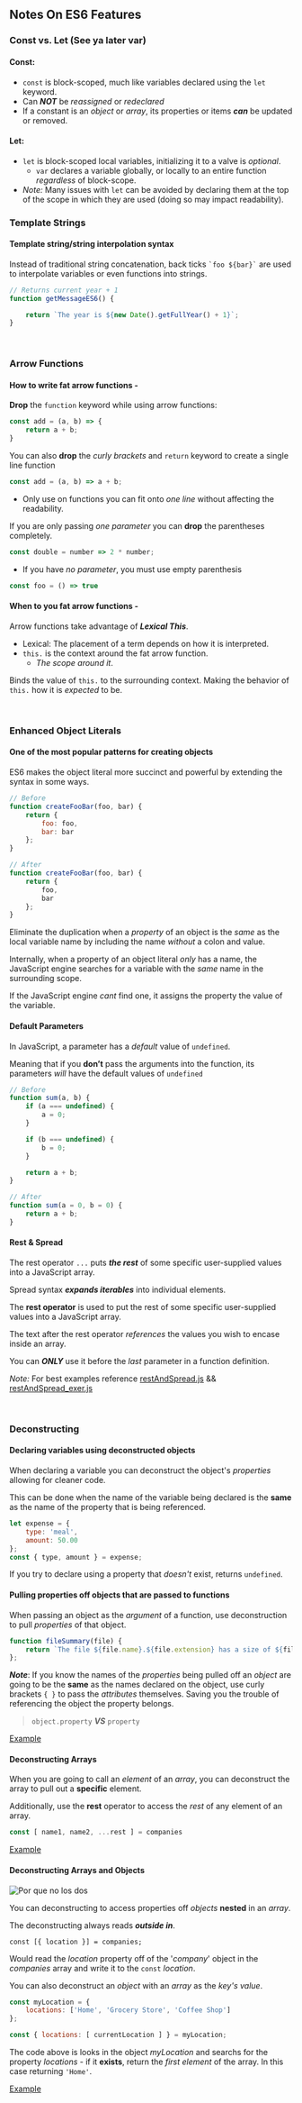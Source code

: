 ## Notes On ES6 Features

### Const vs. Let (See ya later var)
#### Const:
* ```const``` is block-scoped, much like variables declared using the ```let``` keyword. 
* Can **_NOT_** be _reassigned_ or _redeclared_
* If a constant is an _object_ or _array_, its properties or items **_can_** be updated or removed.
#### Let:
* ```let```  is block-scoped local variables, initializing it to a valve is _optional_.
    * ```var``` declares a variable globally, or locally to an entire function _regardless_ of block-scope.
* _Note:_ Many issues with ```let``` can be avoided by declaring them at the top of the scope in which they are used (doing so may impact readability).

### Template Strings
#### Template string/string interpolation syntax
Instead of traditional string concatenation, back ticks ``` `foo ${bar}` ``` are used to interpolate variables or even functions into strings.

```javascript
// Returns current year + 1
function getMessageES6() {

    return `The year is ${new Date().getFullYear() + 1}`;
}
```
<br>

### Arrow Functions
#### How to write fat arrow functions -
**Drop** the ```function``` keyword while using arrow functions:
```javascript
const add = (a, b) => {
    return a + b;
}
```
You can also **drop** the _curly brackets_ and ```return``` keyword to create a single line function
```javascript
const add = (a, b) => a + b;
```
* Only use on functions you can fit onto _one line_ without affecting the readability.

If you are only passing _one parameter_ you can **drop** the parentheses completely.
```javascript
const double = number => 2 * number;
```

* If you have _no parameter_, you must use empty parenthesis 

```javascript
const foo = () => true
```

#### When to you fat arrow functions - 
Arrow functions take advantage of **_Lexical This_**.
* Lexical: The placement of a term depends on how it is interpreted.
* ```this.``` is the context around the fat arrow function.
    * _The scope around it_.

Binds the value of ```this.``` to the surrounding context. Making the behavior of ```this.``` how it is _expected_ to be.

<br>

### Enhanced Object Literals
#### One of the most popular patterns for creating objects
ES6 makes the object literal more succinct and powerful by extending the syntax in some ways.

```javascript
// Before
function createFooBar(foo, bar) {
    return {
        foo: foo,
        bar: bar
    };
}

// After
function createFooBar(foo, bar) {
    return {
        foo,
        bar
    };
}
```

Eliminate the duplication when a _property_ of an object is the _same_ as the local variable name by including the name _without_ a colon and value.

Internally, when a property of an object literal _only_ has a name, the JavaScript engine searches for a variable with the _same_ name in the surrounding scope.

If the JavaScript engine _cant_ find one, it assigns the property the value of the variable.

#### Default Parameters
In JavaScript, a parameter has a _default_ value of ```undefined```.

Meaning that if you **don’t** pass the arguments into the function, its parameters _will_ have the default values of ```undefined```

```javascript
// Before
function sum(a, b) {
    if (a === undefined) {
        a = 0;
    }

    if (b === undefined) {
        b = 0;
    }

    return a + b;
}

// After
function sum(a = 0, b = 0) {
    return a + b;
}
```

#### Rest & Spread
The rest operator ```...``` puts **_the rest_** of some specific user-supplied values into a JavaScript array.

Spread syntax **_expands iterables_** into individual elements.

The **rest operator** is used to put the rest of some specific user-supplied values into a JavaScript array.


The text after the rest operator _references_ the values you wish to encase inside an array. 

You can **_ONLY_** use it before the _last_ parameter in a function definition.

_Note:_ For best examples reference [restAndSpread.js](./js_files/restAndSpread.js) && [restAndSpread_exer.js](./js_files/restAndSpread_exer.js)

<br>

### Deconstructing
#### Declaring variables using deconstructed objects
When declaring a variable you can deconstruct the object's _properties_ allowing for cleaner code. 

This can be done when the name of the variable  being declared is the **same** as the name of the property that is being referenced.

```javascript
let expense = {
    type: 'meal',
    amount: 50.00
};
const { type, amount } = expense;
```

If you try to declare using a property that _doesn't_ exist, returns ```undefined```.

#### Pulling properties off objects that are passed to functions
When passing an object as the _argument_ of a function, use deconstruction to pull _properties_ of that object.
```javascript
function fileSummary(file) {
    return `The file ${file.name}.${file.extension} has a size of ${file.size}`
};
```
**_Note_**: If you know the names of the _properties_ being pulled off an _object_ are going to be the **same** as the names declared on the object, use curly brackets ```{ }``` to  pass the _attributes_ themselves. Saving you the trouble of referencing the object the property belongs.

> ``` object.property ``` **_VS_** ```property```

[Example](./js_files/deconstructing_cont.js)


#### Deconstructing Arrays
When you are going to call an _element_ of an _array_, you can deconstruct the array to pull out a **specific** element.

Additionally, use the **rest** operator to access the _rest_ of any element of an array.

```javascript
const [ name1, name2, ...rest ] = companies
```
[Example](./js_files/deconstructing_arrays.js)

#### Deconstructing Arrays and Objects

![Por que no los dos](https://media.giphy.com/media/3o85xIO33l7RlmLR4I/giphy.gif)

You can deconstructing to access properties off _objects_ **nested** in an _array_. 

The deconstructing always reads **_outside in_**.

```const [{ location }] = companies;```

Would read the _location_ property off of the '_company_' object in the _companies_ array and write it to the ```const``` _location_.

You can also deconstruct an _object_ with an _array_ as the _key's value_.


```javascript
const myLocation = {
    locations: ['Home', 'Grocery Store', 'Coffee Shop']
};

const { locations: [ currentLocation ] } = myLocation;
```
The code above is looks in the object _myLocation_ and searchs for the property _locations_ - if it **exists**, return the _first element_ of the array. In this case returning ```'Home'```.

[Example](./js_files/deconstructing_losDos.js)